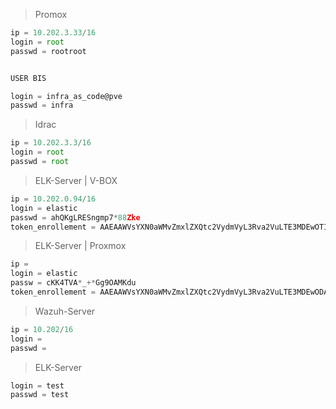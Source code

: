 > Promox  

```js
ip = 10.202.3.33/16
login = root
passwd = rootroot


USER BIS

login = infra_as_code@pve
passwd = infra
```
> Idrac  

```js
ip = 10.202.3.3/16
login = root
passwd = root
```

> ELK-Server | V-BOX  

```js
ip = 10.202.0.94/16
login = elastic
passwd = ahQKgLRESngmp7*88Zke
token_enrollement = AAEAAWVsYXN0aWMvZmxlZXQtc2VydmVyL3Rva2VuLTE3MDEwOTI1NzE4MTc6dDNDbDBybGFRbTJ0QkNoOU40WldNZw
```

> ELK-Server | Proxmox

```js
ip = 
login = elastic
passw = cKK4TVA*_+*Gg9OAMKdu
token_enrollement = AAEAAWVsYXN0aWMvZmxlZXQtc2VydmVyL3Rva2VuLTE3MDEwODA4OTA0NjI6Tnp2X2liREtRR09wRXR5c3ExVFZDZw
```

> Wazuh-Server  

```js
ip = 10.202/16
login = 
passwd = 
```

> ELK-Server 
```js
login = test
passwd = test
```